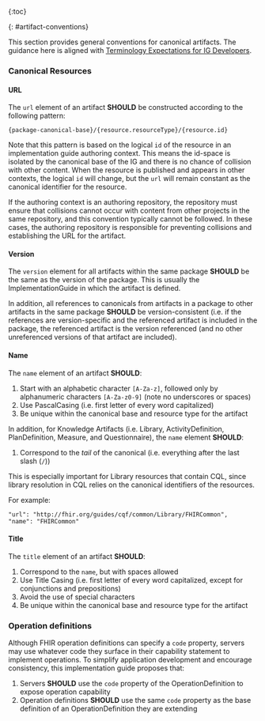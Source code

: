 {:toc}

{: #artifact-conventions}

This section provides general conventions for canonical artifacts. The guidance here is aligned with [Terminology Expectations for IG Developers](https://confluence.hl7.org/display/TSMG/Terminology+Expectations+for+IG+Developers).

### Canonical Resources

#### URL

The `url` element of an artifact **SHOULD** be constructed according to the following pattern:

```
{package-canonical-base}/{resource.resourceType}/{resource.id}
```

Note that this pattern is based on the logical `id` of the resource in an implementation guide authoring context. This means the id-space is isolated by the canonical base of the IG and there is no chance of collision with other content. When the resource is published and appears in other contexts, the logical `id` will change, but the `url` will remain constant as the canonical identifier for the resource.

If the authoring context is an authoring repository, the repository must ensure that collisions cannot occur with content from other projects in the same repository, and this convention typically cannot be followed. In these cases, the authoring repository is responsible for preventing collisions and establishing the URL for the artifact.

#### Version

The `version` element for all artifacts within the same package **SHOULD** be the same as the version of the package. This is usually the ImplementationGuide in which the artifact is defined.

In addition, all references to canonicals from artifacts in a package to other artifacts in the same package **SHOULD** be version-consistent (i.e. if the references are version-specific and the referenced artifact is included in the package, the referenced artifact is the version referenced (and no other unreferenced versions of that artifact are included).

#### Name

The `name` element of an artifact **SHOULD**:
1. Start with an alphabetic character `[A-Za-z]`, followed only by alphanumeric characters `[A-Za-z0-9]` (note no underscores or spaces)
2. Use PascalCasing (i.e. first letter of every word capitalized)
3. Be unique within the canonical base and resource type for the artifact

In addition, for Knowledge Artifacts (i.e. Library, ActivityDefinition, PlanDefinition, Measure, and Questionnaire), the `name` element **SHOULD**:
1. Correspond to the _tail_ of the canonical (i.e. everything after the last slash (`/`))

This is especially important for Library resources that contain CQL, since library resolution in CQL relies on the canonical identifiers of the resources.

For example:

```
"url": "http://fhir.org/guides/cqf/common/Library/FHIRCommon",
"name": "FHIRCommon"
```

#### Title

The `title` element of an artifact **SHOULD**:
1. Correspond to the `name`, but with spaces allowed
2. Use Title Casing (i.e. first letter of every word capitalized, except for conjunctions and prepositions)
3. Avoid the use of special characters
4. Be unique within the canonical base and resource type for the artifact

### Operation definitions

Although FHIR operation definitions can specify a `code` property, servers may use whatever code they surface in their capability statement to implement operations. To simplify application development and encourage consistency, this implementation guide proposes that:

1. Servers **SHOULD** use the `code` property of the OperationDefinition to expose operation capability
2. Operation definitions **SHOULD** use the same `code` property as the base definition of an OperationDefinition they are extending

